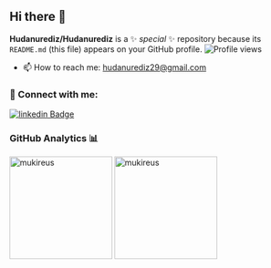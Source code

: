 ## Hi there 👋


**Hudanurediz/Hudanurediz** is a ✨ _special_ ✨ repository because its `README.md` (this file) appears on your GitHub profile.
![Profile views](https://github.com/Hudanurediz) <br />
- 📫 How to reach me: hudanurediz29@gmail.com

### 📩 Connect with me:
[![linkedin Badge](https://img.shields.io/badge/Linkedin-000000?style=for-the-badge&logo=Linkedin&logoColor=white)](https://www.linkedin.com/in/hudanurediz/)<br />
### GitHub Analytics 📊
<img height="180em" align="center" src="https://github-readme-stats.vercel.app/api?username=Hudanurediz&show_icons=true&locale=en&theme=algolia&include_all_commits=true&count_private=true" alt="mukireus"/>
  <img height="180em" align="center" src="https://github-readme-stats.vercel.app/api/top-langs?username=Hudanurediz&show_icons=true&locale=en&layout=compact&langs_count=8&theme=algolia" alt="mukireus"/>

